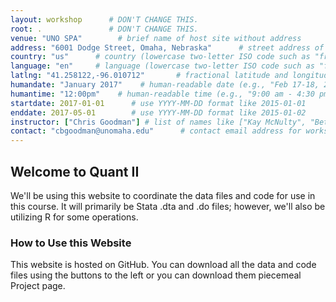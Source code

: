 ```yaml
---
layout: workshop      # DON'T CHANGE THIS.
root: .               # DON'T CHANGE THIS.
venue: "UNO SPA"        # brief name of host site without address 
address: "6001 Dodge Street, Omaha, Nebraska"      # street address of workshop (e.g., "123 Forth Street, Blimingen, Euphoria")
country: "us"      # country (lowercase two-letter ISO code such as "fr" - see https://en.wikipedia.org/wiki/ISO_3166-1)
language: "en"     # language (lowercase two-letter ISO code such as "fr" - see https://en.wikipedia.org/wiki/ISO_639-1)
latlng: "41.258122,-96.010712"       # fractional latitude and longitude (e.g., "41.7901128,-87.6007318"; you can use http://www.latlong.net/)
humandate: "January 2017"    # human-readable date (e.g., "Feb 17-18, 2020")
humantime: "12:00pm"    # human-readable time (e.g., "9:00 am - 4:30 pm")
startdate: 2017-01-01      # use YYYY-MM-DD format like 2015-01-01
enddate: 2017-05-01        # use YYYY-MM-DD format like 2015-01-02
instructor: ["Chris Goodman"] # list of names like ["Kay McNulty", "Betty Jennings", "Betty Snyder"]
contact: "cbgoodman@unomaha.edu"      # contact email address for workshop organizer, such as "grace@hopper.org"
---
```


## Welcome to Quant II
We'll be using this website to coordinate the data files and code for use in this course. It will primarily be Stata .dta and .do files; however, we'll also be utilizing R for some operations.
	
### How to Use this Website
This website is hosted on GitHub. You can download all the data and code files using the buttons to the left or you can download them piecemeal Project page.
